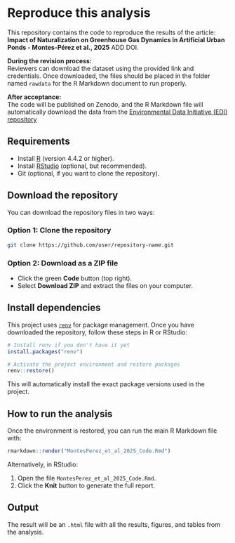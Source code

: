# Reproduce this analysis

This repository contains the code to reproduce the results of the article: **Impact of Naturalization on Greenhouse Gas Dynamics in Artificial Urban Ponds - Montes-Pérez et al., 2025** ADD DOI.

**During the revision process:**<br>
Reviewers can download the dataset using the provided link and credentials. Once downloaded, the files should be placed in the folder named `rawdata` for the R Markdown document to run properly.

**After acceptance:**<br>
The code will be published on Zenodo, and the R Markdown file will automatically download the data from the [Environmental Data Initiative (EDI) repository](https://edirepository.org/)

## Requirements

- Install [R](https://cran.r-project.org/) (version 4.4.2 or higher).
- Install [RStudio](https://posit.co/download/rstudio/) (optional, but recommended).
- Git (optional, if you want to clone the repository).

## Download the repository

You can download the repository files in two ways:

### Option 1: Clone the repository
```bash
git clone https://github.com/user/repository-name.git
```

### Option 2: Download as a ZIP file
- Click the green **Code** button (top right).
- Select **Download ZIP** and extract the files on your computer.

##  Install dependencies

This project uses [`renv`](https://rstudio.github.io/renv/) for package management. Once you have downloaded the repository, follow these steps in R or RStudio:

```r
# Install renv if you don't have it yet
install.packages("renv")

# Activate the project environment and restore packages
renv::restore()
```

This will automatically install the exact package versions used in the project.

##  How to run the analysis

Once the environment is restored, you can run the main R Markdown file with:

```r
rmarkdown::render("MontesPerez_et_al_2025_Code.Rmd")
```

Alternatively, in RStudio:
1. Open the file `MontesPerez_et_al_2025_Code.Rmd`.
2. Click the **Knit** button to generate the full report.

## Output

The result will be an `.html` file with all the results, figures, and tables from the analysis.
